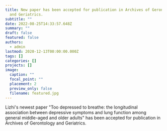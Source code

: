 ```yaml
---
title: New paper has been accepted for publication in Archives of Gerontology
  and Geriatrics.
subtitle: ""
date: 2022-08-25T14:33:57.648Z
summary: ""
draft: false
featured: false
authors:
  - admin
lastmod: 2020-12-13T00:00:00.000Z
tags: []
categories: []
projects: []
image:
  caption: ""
  focal_point: ""
  placement: 2
  preview_only: false
  filename: featured.jpg
---
```

Lizhi's newest paper "Too depressed to breathe: the longitudinal association between depressive symptoms and lung function among general middle-aged and older adults" has been accepted for publication in Archives of Gerontology and Geriatrics.